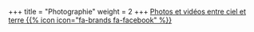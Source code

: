 +++
title = "Photographie"
weight = 2
+++
[Photos et vidéos entre ciel et terre {{% icon icon="fa-brands fa-facebook" %}}](https://www.facebook.com/groups/216710605160181)

